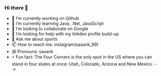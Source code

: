 ### Hi there 👋

- 🔭 I’m currently working on Github
- 🌱 I’m currently learning Java, .Net, JavaScript
- 👯 I’m looking to collaborate on Google
- 🤔 I’m looking for help with my linkden profile build-up
- 💬 Ask me about sports
- 📫 How to reach me: instagram(sasank_99)
- 😄 Pronouns: sasank
- ⚡ Fun fact: The Four Corners is the only spot in the US where you can stand in four states at once: Utah, Colorado, Arizona and New Mexico.
-->
